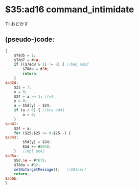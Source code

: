 ﻿
# $35:ad16 command_intimidate

<summary>11: おどかす</summary>

## (pseudo-)code:
```js
{
	$78d5 = 1;
	$78d7 = #4a;
	if (($7ed8 & 1) != 0) { //beq ad2d
		$78da = #3b;
		return;
	}
$ad2d:
	$25 = 7;
	y = 0;
	$24 = a >> 1; //=3
	y = 0;
	a = $5d[y] - $24;
	if (a < 0) { //bcs ad41
		a = 0;
	}
$ad41:
	$24 = a;
	for ($25;$25 >= 0;$25--) {
$ad43:
		$5d[y] = $24;
		$5d += #0040;
	}	//bpl ad43
$ad5a:
	$5d,5e = #7675;
	$78da = #32;
	setNoTargetMessage();	//$91ce()
	return;
$ad6b:
}
```



